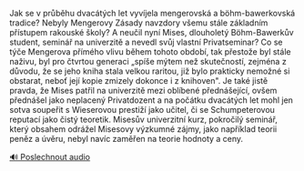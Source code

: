 
Jak se v průběhu dvacátých let vyvíjela mengerovská a böhm-bawerkovská tradice? Nebyly Mengerovy Zásady navzdory všemu stále základním přístupem rakouské školy? A neučil nyní Mises, dlouholetý Böhm-Bawerkův student, seminář na univerzitě a nevedl svůj vlastní Privatseminar? Co se týče Mengerova přímého vlivu během tohoto období, tak přestože byl stále naživu, byl pro čtvrtou generaci „spíše mýtem než skutečností, zejména z důvodu, že se jeho kniha stala velkou raritou, již bylo prakticky nemožné si obstarat, neboť její kopie zmizely dokonce i z knihoven". Je také jistě pravda, že Mises patřil na univerzitě mezi oblíbené přednášející, ovšem přednášel jako neplacený Privatdozent a na počátku dvacátých let mohl jen sotva soupeřit s Wieserovou prestiží jako učitel, či se Schumpeterovou reputací jako čistý teoretik. Misesův univerzitní kurz, pokročilý seminář, který obsahem odrážel Misesovy výzkumné zájmy, jako například teorii peněz a úvěru, nebyl navíc zaměřen na teorie hodnoty a ceny.

[🔊 Poslechnout audio](/data/7-paragraphs/audio/chapter_176/para_002-Jak-se-v-prbhu-dvactch-let-vyvjela-mengerovsk.mp3)
